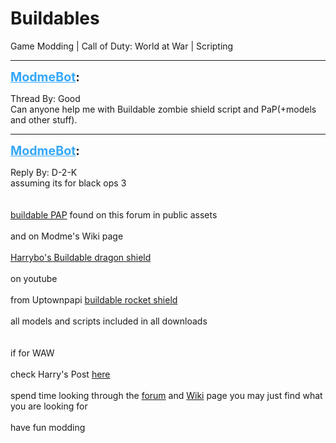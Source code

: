 # Buildables
Game Modding | Call of Duty: World at War | Scripting

---
<strong style="font-size: 1.4em;"><span style="text-decoration: underline;text-decoration-color: #34a7f9;"><span style="color:#34a7f9;">ModmeBot</span></span>:</strong>

<p>Thread By: Good<br />Can anyone help me with Buildable zombie shield script and PaP(+models and other stuff).</p>

---
<strong style="font-size: 1.4em;"><span style="text-decoration: underline;text-decoration-color: #34a7f9;"><span style="color:#34a7f9;">ModmeBot</span></span>:</strong>

<p>Reply By: D-2-K<br />assuming its for black ops 3 <br /> <br /> <br /><a href="http://aviacreations.com/modme/index.php?view=topic&tid=2145">buildable PAP</a>  found on this forum in public assets <br /> <br />and on Modme&#39;s Wiki page <br /> <br /><a href="http://phabricator.aviacreations.com/w/black_ops_3/basics/setting_up_craftable_dragon_shield/">Harrybo&#39;s Buildable dragon shield</a><br /> <br />on youtube<br /> <br />from Uptownpapi <a href="https://www.youtube.com/watch?v=Q7ZnEHDBEF0">buildable rocket shield</a><br /> <br />all models and scripts included in all downloads<br /> <br /> <br />if for WAW <br /> <br />check Harry&#39;s Post <a href="http://aviacreations.com/modme/index.php?view=topic&tid=114">here</a> <br /> <br />spend time looking through the <a href="http://aviacreations.com/modme/index.php?view=thread&tid=13">forum</a> and <a href="http://phabricator.aviacreations.com/w/">Wiki</a> page you may just find what you are looking for <br /> <br />have fun modding</p>

